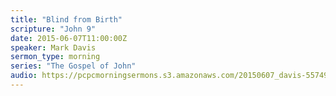 ```yaml
---
title: "Blind from Birth"
scripture: "John 9"
date: 2015-06-07T11:00:00Z
speaker: Mark Davis
sermon_type: morning
series: "The Gospel of John"
audio: https://pcpcmorningsermons.s3.amazonaws.com/20150607_davis-5574998a85260.mp3 
---
```



